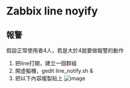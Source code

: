 # Zabbix line noyify

## 報警
假設正常使用者4人，若是大於4就要做報警的動作

1. 把line打開，建立一個群組
2. 開虛擬機，gedit line_notify.sh &
3. 把以下內容複製貼上
![image]()
